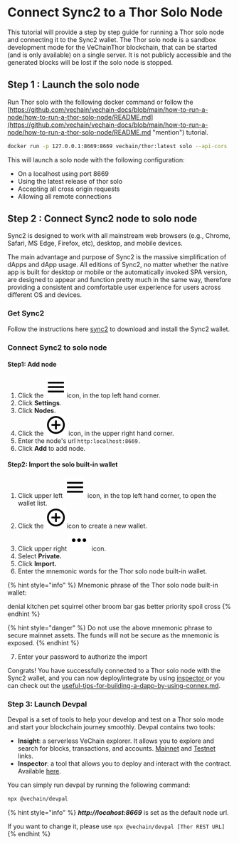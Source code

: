 # Connect Sync2 to a Thor Solo Node

This tutorial will provide a step by step guide for running a Thor solo node and connecting it to the Sync2 wallet. The Thor solo node is a sandbox development mode for the VeChainThor blockchain, that can be started (and is only available) on a single server. It is not publicly accessible and the generated blocks will be lost if the solo node is stopped.

## Step 1 : Launch the solo node <a href="#step-1-launch-the-solo-node" id="step-1-launch-the-solo-node"></a>

Run Thor solo with the following docker command or follow the [https://github.com/vechain/vechain-docs/blob/main/how-to-run-a-node/how-to-run-a-thor-solo-node/README.md](https://github.com/vechain/vechain-docs/blob/main/how-to-run-a-node/how-to-run-a-thor-solo-node/README.md "mention") tutorial.

```bash
docker run -p 127.0.0.1:8669:8669 vechain/thor:latest solo --api-cors '*' --api-addr 0.0.0.0:8669
```

This will launch a solo node with the following configuration:

* On a localhost using port 8669
* Using the latest release of thor solo
* Accepting all cross origin requests
* Allowing all remote connections

## Step 2 : Connect Sync2 node to solo node <a href="#step-2-connect-sync2-node-to-solo-node" id="step-2-connect-sync2-node-to-solo-node"></a>

Sync2 is designed to work with all mainstream web browsers (e.g., Chrome, Safari, MS Edge, Firefox, etc), desktop, and mobile devices.

The main advantage and purpose of Sync2 is the massive simplification of dApps and dApp usage. All editions of Sync2, no matter whether the native app is built for desktop or mobile or the automatically invoked SPA version, are designed to appear and function pretty much in the same way, therefore providing a consistent and comfortable user experience for users across different OS and devices.

### Get Sync2 <a href="#get-sync2" id="get-sync2"></a>

Follow the instructions here [sync2](../core-concepts/wallets/sync2/ "mention") to download and install the Sync2 wallet.

### Connect Sync2 to solo node <a href="#connect-sync2-to-solo-node" id="connect-sync2-to-solo-node"></a>

#### **Step1: Add node**

1. Click the ![](../.gitbook/assets/menu.svg)icon, in the top left hand corner.
2. Click **Settings**.
3. Click **Nodes**.
4. Click the ![](../.gitbook/assets/add_circle_outline.svg) icon, in the upper right hand corner.
5. Enter the node's url `http:localhost:8669.`
6. Click **Add** to add node.

#### **Step2: Import the solo built-in wallet**

1. Click upper left ![](../.gitbook/assets/menu.svg) icon, in the top left hand corner, to open the wallet list.
2. Click the ![](../.gitbook/assets/add_circle_outline.svg)icon to create a new wallet.
3. Click upper right ![](../.gitbook/assets/more_horiz.svg) icon.
4. Select **Private.**
5. Click **Import.**
6. Enter the mnemonic words for the Thor solo node built-in wallet.

{% hint style="info" %}
Mnemonic phrase of the Thor solo node built-in wallet:

denial kitchen pet squirrel other broom bar gas better priority spoil cross
{% endhint %}

{% hint style="danger" %}
Do not use the above mnemonic phrase to secure mainnet assets. The funds will not be secure as the mnemonic is exposed.
{% endhint %}

7. Enter your password to authorize the import

Congrats! You have successfully connected to a Thor solo node with the Sync2 wallet, and you can now deploy/integrate by using [inspector ](https://inspector.vecha.in/)or you can check out the [useful-tips-for-building-a-dapp-by-using-connex.md](https://github.com/vechain/vechain-docs/blob/main/how-to-run-a-node/useful-tips-for-building-a-dapp-by-using-connex.md "mention").

### Step 3: Launch Devpal <a href="#step-3-launch-devpal" id="step-3-launch-devpal"></a>

Devpal is a set of tools to help your develop and test on a Thor solo mode and start your blockchain journey smoothly. Devpal contains two tools:

* **Insight**: a serverless VeChain explorer. It allows you to explore and search for blocks, transactions, and accounts. [Mainnet](https://insight.vecha.in/#/main/) and [Testnet](https://insight.vecha.in/#/test/) links.
* **Inspector**: a tool that allows you to deploy and interact with the contract. Available [here](https://inspector.vecha.in/).

You can simply run devpal by running the following command:

```bash
npx @vechain/devpal
```

{% hint style="info" %}
_**http://locahost:8669**_ is set as the default node url.

If you want to change it, please use `npx @vechain/devpal [Thor REST URL]`
{% endhint %}
